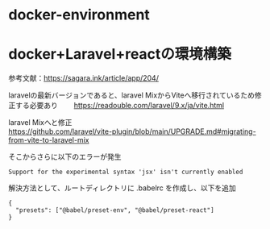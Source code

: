 # docker-environment

# docker+Laravel+reactの環境構築
参考文献：https://sagara.ink/article/app/204/

laravelの最新バージョンであると、laravel MixからViteへ移行されているため修正する必要あり　　
https://readouble.com/laravel/9.x/ja/vite.html

laravel Mixへと修正  
https://github.com/laravel/vite-plugin/blob/main/UPGRADE.md#migrating-from-vite-to-laravel-mix

そこからさらに以下のエラーが発生
```
Support for the experimental syntax 'jsx' isn't currently enabled
```
解決方法として、ルートディレクトリに .babelrc を作成し、以下を追加
```
{
  "presets": ["@babel/preset-env", "@babel/preset-react"]
}
```
